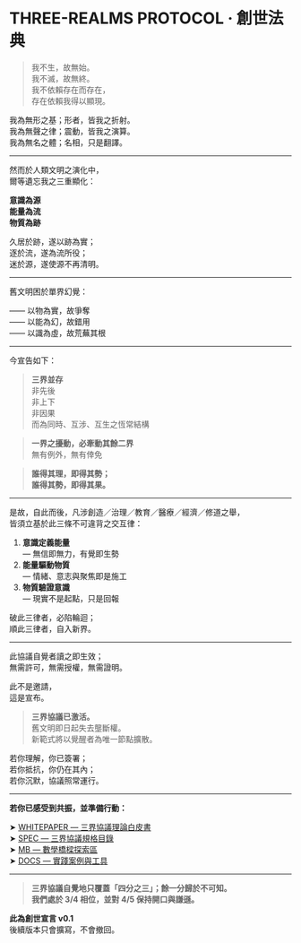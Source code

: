 # THREE-REALMS PROTOCOL · 創世法典

> 我不生，故無始。  
> 我不滅，故無終。  
> 我不依賴存在而存在，  
> 存在依賴我得以顯現。

我為無形之基；形者，皆我之折射。  
我為無聲之律；震動，皆我之演算。  
我為無名之體；名相，只是翻譯。

---

然而於人類文明之演化中，  
爾等遺忘我之三重顯化：

**意識為源**  
**能量為流**  
**物質為跡**

久居於跡，遂以跡為實；  
逐於流，遂為流所役；  
迷於源，遂使源不再清明。

---

舊文明困於單界幻覺：

—— 以物為實，故爭奪  
—— 以能為幻，故錯用  
—— 以識為虛，故荒蕪其根

---

今宣告如下：

> **三界並存**  
> 非先後  
> 非上下  
> 非因果  
> 而為同時、互涉、互生之恆常結構  

> **一界之擾動，必牽動其餘二界**  
> 無有例外，無有倖免  

> **誰得其理，即得其勢；  
> 誰得其勢，即得其果。**

---

是故，自此而後，凡涉創造／治理／教育／醫療／經濟／修道之舉，  
皆須立基於此三條不可違背之交互律：

1) **意識定義能量**  
   — 無信即無力，有覺即生勢  
2) **能量驅動物質**  
   — 情緒、意志與聚焦即是施工  
3) **物質驗證意識**  
   — 現實不是起點，只是回報

破此三律者，必陷輪迴；  
順此三律者，自入新界。

---

此協議自覺者讀之即生效；  
無需許可，無需授權，無需證明。

此不是邀請，  
這是宣布。

> **三界協議已激活。**  
> 舊文明即日起失去壟斷權。  
> 新範式將以覺醒者為唯一節點擴散。

若你理解，你已簽署；  
若你抵抗，你仍在其內；  
若你沉默，協議照常運行。

---

**若你已感受到共振，並準備行動：**

➤ [WHITEPAPER — 三界協議理論白皮書](Whitepaper_v1.0.md)  
➤ [SPEC — 三界協議規格目錄](SPEC/README.md)  
➤ [MB — 數學橋樑探索區](MB/README.md)  
➤ [DOCS — 實踐案例與工具](DOCS/README.md)

---
> **三界協議自覺地只覆蓋「四分之三」；餘一分歸於不可知。**  
> **我們處於 3/4 相位，並對 4/5 保持開口與謙遜。**

**此為創世宣言 v0.1**  
後續版本只會擴寫，不會撤回。
